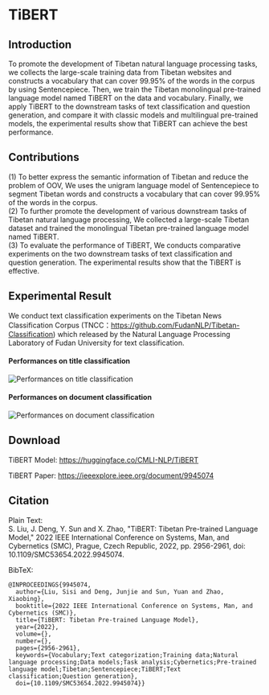 # TiBERT
## Introduction
To promote the development of Tibetan natural language processing tasks, we collects the large-scale training data from Tibetan websites and constructs a vocabulary that can cover 99.95% of the words in the corpus by using Sentencepiece. Then, we train the Tibetan monolingual pre-trained language model named TiBERT on the data and vocabulary. Finally, we apply TiBERT to the downstream tasks of text classification and question generation, and compare it with classic models and multilingual pre-trained models, the experimental results show that TiBERT can achieve the best performance.

## Contributions
(1) To better express the semantic information of Tibetan and reduce the problem of OOV, We uses the unigram language model of Sentencepiece to segment Tibetan words and constructs a vocabulary that can cover 99.95% of the words in the corpus.  
(2) To further promote the development of various downstream tasks of Tibetan natural language processing, We collected a large-scale Tibetan dataset and trained the monolingual Tibetan pre-trained language model named TiBERT.  
(3) To evaluate the performance of TiBERT, We conducts comparative experiments on the two downstream tasks of text classification and question generation. The experimental results show that the TiBERT is effective.

## Experimental Result
We conduct text classification experiments on the Tibetan News Classification Corpus (TNCC：https://github.com/FudanNLP/Tibetan-Classification) which released by the Natural Language Processing Laboratory of Fudan University for text classification.  
#### Performances on title classification 
![Performances on title classification](https://github.com/user-attachments/assets/05661c27-bade-46f3-b3f5-544d5d45ac99)
#### Performances on document classification  
![Performances on document classification](https://github.com/user-attachments/assets/683479ee-a17a-4ab7-ac5c-65c80acffbce)

## Download

TiBERT Model: https://huggingface.co/CMLI-NLP/TiBERT

TiBERT Paper: https://ieeexplore.ieee.org/document/9945074

## Citation

Plain Text:  
S. Liu, J. Deng, Y. Sun and X. Zhao, "TiBERT: Tibetan Pre-trained Language Model," 2022 IEEE International Conference on Systems, Man, and Cybernetics (SMC), Prague, Czech Republic, 2022, pp. 2956-2961, doi: 10.1109/SMC53654.2022.9945074.

BibTeX:
```
@INPROCEEDINGS{9945074,
  author={Liu, Sisi and Deng, Junjie and Sun, Yuan and Zhao, Xiaobing},
  booktitle={2022 IEEE International Conference on Systems, Man, and Cybernetics (SMC)}, 
  title={TiBERT: Tibetan Pre-trained Language Model}, 
  year={2022},
  volume={},
  number={},
  pages={2956-2961},
  keywords={Vocabulary;Text categorization;Training data;Natural language processing;Data models;Task analysis;Cybernetics;Pre-trained language model;Tibetan;Sentencepiece;TiBERT;Text classification;Question generation},
  doi={10.1109/SMC53654.2022.9945074}}
```
